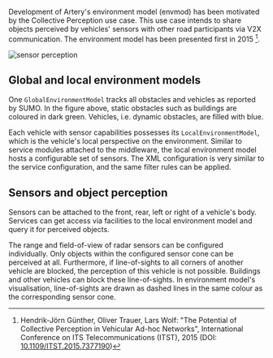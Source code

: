 Development of Artery's environment model (envmod) has been motivated by the Collective Perception use case.
This use case intends to share objects perceived by vehicles' sensors with other road participants via V2X communication.
The environment model has been presented first in 2015 [^1].

[^1]:
    Hendrik-Jörn Günther, Oliver Trauer, Lars Wolf: "The Potential of Collective Perception in Vehicular Ad-hoc Networks", International Conference on ITS Telecommunications (ITST), 2015 (DOI: [10.1109/ITST.2015.7377190](https://www.doi.org/10.1109/ITST.2015.7377190))

![sensor perception](../assets/envmod.gif)

## Global and local environment models

One `GlobalEnvironmentModel` tracks all obstacles and vehicles as reported by SUMO.
In the figure above, static obstacles such as buildings are coloured in dark green.
Vehicles, i.e. dynamic obstacles, are filled with blue.

Each vehicle with sensor capabilities possesses its `LocalEnvironmentModel`, which is the vehicle's local perspective on
the environment.
Similar to service modules attached to the middleware, the local environment model hosts a configurable set of sensors.
The XML configuration is very similar to the service configuration, and the same filter rules can be applied.

## Sensors and object perception

Sensors can be attached to the front, rear, left or right of a vehicle's body.
Services can get access via facilities to the local environment model and query it for perceived objects.

The range and field-of-view of radar sensors can be configured individually.
Only objects within the configured sensor cone can be perceived at all.
Furthermore, if line-of-sights to all corners of another vehicle are blocked, the perception of this vehicle is not possible.
Buildings and other vehicles can block these line-of-sights.
In environment model's visualisation, line-of-sights are drawn as dashed lines in the same colour as the corresponding sensor cone.
